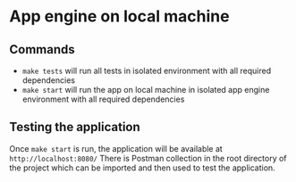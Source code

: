 # App engine on local machine

## Commands
- `make tests` will run all tests in isolated environment 
with all required dependencies
- `make start` will run the app on local machine in isolated 
app engine environment with all required dependencies

## Testing the application
Once `make start` is run, the application will be available at
`http://localhost:8080/`
There is Postman collection in the root directory of the project
which can be imported and then used to test the application.